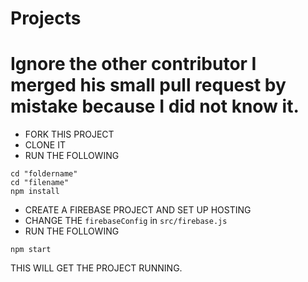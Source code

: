 # Projects

# Ignore the other contributor I merged his small pull request by mistake because I did not know it.

- FORK THIS PROJECT
- CLONE IT
- RUN THE FOLLOWING
```
cd "foldername"
cd "filename"
npm install
```
- CREATE A FIREBASE PROJECT AND SET UP HOSTING
- CHANGE THE `firebaseConfig` in `src/firebase.js`
- RUN THE FOLLOWING
```
npm start
```

THIS WILL GET THE PROJECT RUNNING.
